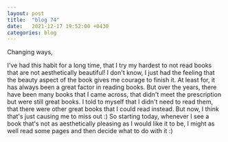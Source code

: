 ```yaml
---
layout: post
title:  "blog 74"
date:   2021-12-17 19:52:00 +0430
categories: blog
---
```


Changing ways,

I've had this habit for a long time, that I try my hardest to not read books that are not aesthetically beautiful!
I don't know, I just had the feeling that the beauty aspect of the book gives me courage to finish it. At least for, it has always been a great factor in reading books.
But over the years, there have been many books that I came across, that didn't meet the prescription but were still great books. I told to myself that I didn't need to read them, that there were other great books that I could read instead. But now, I think that's just causing me to miss out :) So starting today, whenever I see a book that's not as aesthetically pleasing as I would like it to be, I might as well read some pages and then decide what to do with it :)
